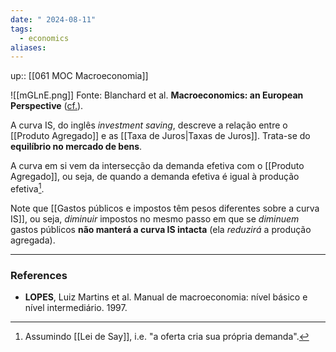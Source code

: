 ```yaml
---
date: " 2024-08-11"
tags:
  - economics
aliases:
---
```


up:: [[061 MOC Macroeconomia]]

![[mGLnE.png]]
Fonte: Blanchard et al. **Macroeconomics: an European Perspective** ([cf.](https://economics.stackexchange.com/questions/39317/how-is-the-is-curve-derived)).

A curva IS, do inglês *investment saving*, descreve a relação entre o [[Produto Agregado]] e as [[Taxa de Juros|Taxas de Juros]]. Trata-se do **equilíbrio no mercado de bens**.

A curva em si vem da intersecção da demanda efetiva com o [[Produto Agregado]], ou seja, de quando a demanda efetiva é igual à produção efetiva[^1].

Note que [[Gastos públicos e impostos têm pesos diferentes sobre a curva IS]], ou seja, *diminuir* impostos no mesmo passo em que se *diminuem* gastos públicos **não manterá a curva IS intacta** (ela *reduzirá* a produção agregada).

---
### References
- **LOPES**, Luiz Martins et al. Manual de macroeconomia: nível básico e nível intermediário. 1997.

[^1]: Assumindo [[Lei de Say]], i.e. "a oferta cria sua própria demanda". 